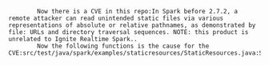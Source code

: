 
            Now there is a CVE in this repo:In Spark before 2.7.2, a remote attacker can read unintended static files via various representations of absolute or relative pathnames, as demonstrated by file: URLs and directory traversal sequences. NOTE: this product is unrelated to Ignite Realtime Spark..
            Now the following functions is the cause for the CVE:src/test/java/spark/examples/staticresources/StaticResources.java:StaticResources::main();src/test/java/spark/examples/staticresources/StaticResources.java:StaticResources::main();src/main/java/spark/resource/ClassPathResource.java:ClassPathResource::ClassPathResource();src/main/java/spark/resource/ClassPathResource.java:ClassPathResource::ClassPathResource();src/main/java/spark/resource/ClassPathResource.java:ClassPathResource::doesNotContainFileColon();src/main/java/spark/resource/ClassPathResource.java:ClassPathResource::equals();src/main/java/spark/resource/ClassPathResource.java:ClassPathResource::equals();src/main/java/spark/resource/ClassPathResource.java:ClassPathResource::isInvalidPath();src/main/java/spark/resource/ClassPathResource.java:ClassPathResource::isValid();src/test/java/spark/embeddedserver/jetty/EmbeddedJettyFactoryTest.java:EmbeddedJettyFactoryTest::create();src/test/java/spark/embeddedserver/jetty/EmbeddedJettyFactoryTest.java:EmbeddedJettyFactoryTest::create();src/test/java/spark/embeddedserver/jetty/EmbeddedJettyFactoryTest.java:EmbeddedJettyFactoryTest::create_withNullThreadPool();src/test/java/spark/embeddedserver/jetty/EmbeddedJettyFactoryTest.java:EmbeddedJettyFactoryTest::create_withNullThreadPool();src/test/java/spark/embeddedserver/jetty/EmbeddedJettyFactoryTest.java:EmbeddedJettyFactoryTest::create_withThreadPool();src/test/java/spark/embeddedserver/jetty/EmbeddedJettyFactoryTest.java:EmbeddedJettyFactoryTest::create_withThreadPool();src/test/java/spark/embeddedserver/jetty/EmbeddedJettyFactoryTest.java:EmbeddedJettyFactoryTest::tearDown();src/test/java/spark/embeddedserver/jetty/EmbeddedJettyFactoryTest.java:EmbeddedJettyFactoryTest::tearDown();
            